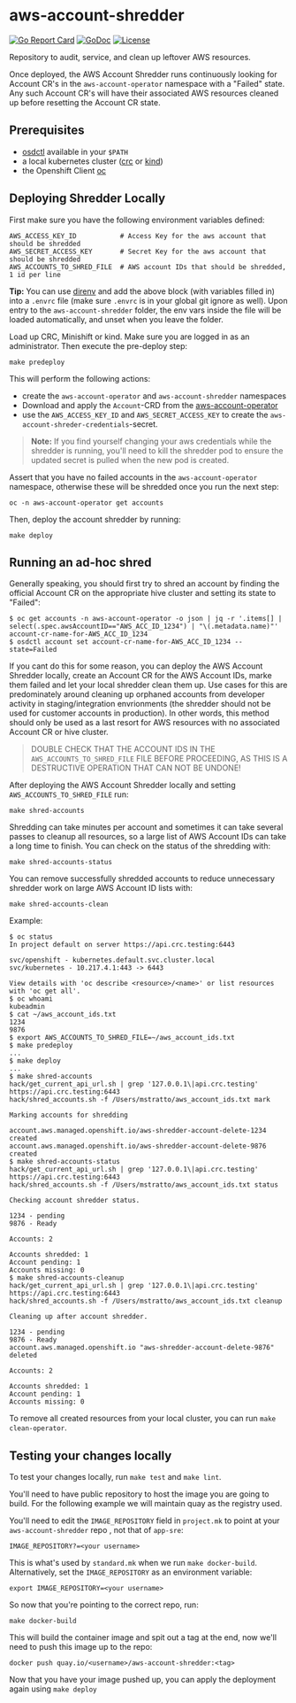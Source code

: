 # aws-account-shredder
[![Go Report Card](https://goreportcard.com/badge/github.com/openshift/aws-account-shredder)](https://goreportcard.com/report/github.com/openshift/aws-account-shredder)
[![GoDoc](https://godoc.org/github.com/openshift/aws-account-shredder?status.svg)](https://pkg.go.dev/mod/github.com/openshift/aws-account-shredder)
[![License](https://img.shields.io/:license-apache-blue.svg)](http://www.apache.org/licenses/LICENSE-2.0.html)


Repository to audit, service, and clean up leftover AWS resources. 

Once deployed, the AWS Account Shredder runs continuously looking for Account CR's in the `aws-account-operator` namespace
with a "Failed" state. Any such Account CR's will have their associated AWS resources cleaned up before resetting the Account CR
state.

## Prerequisites
* [osdctl](https://github.com/openshift/osdctl/) available in your `$PATH`
* a local kubernetes cluster ([crc](https://github.com/code-ready/crc/) or [kind](https://kind.sigs.k8s.io/))
* the Openshift Client [oc](https://github.com/openshift/oc)

## Deploying Shredder Locally

First make sure you have the following environment variables defined:
```
AWS_ACCESS_KEY_ID           # Access Key for the aws account that should be shredded
AWS_SECRET_ACCESS_KEY       # Secret Key for the aws account that should be shredded
AWS_ACCOUNTS_TO_SHRED_FILE  # AWS account IDs that should be shredded, 1 id per line
```

**Tip:** You can use [direnv](https://direnv.net) and add the above block (with variables filled in) into a `.envrc` file (make sure `.envrc` is in your global git ignore as well). Upon entry to the `aws-account-shredder` folder, the env vars inside the file will be loaded automatically, and unset when you leave the folder.

Load up CRC, Minishift or kind. Make sure you are logged in as an administrator. Then execute the pre-deploy step:

```
make predeploy
```

This will perform the following actions:
* create the `aws-account-operator` and `aws-account-shredder` namespaces
* Download and apply the `Account`-CRD from the [aws-account-operator](https://github.com/openshift/aws-account-operator/)
* use the `AWS_ACCESS_KEY_ID` and `AWS_SECRET_ACCESS_KEY` to create the `aws-account-shreder-credentials`-secret.

> **Note:** If you find yourself changing your aws credentials while the shredder is running, you'll need to kill the shredder pod to ensure the updated secret is pulled when the new pod is created.

Assert that you have no failed accounts in the `aws-account-operator` namespace, otherwise these will be shredded once you run the next step:
```
oc -n aws-account-operator get accounts
```

Then, deploy the account shredder by running:
```
make deploy
```

## Running an ad-hoc shred

Generally speaking, you should first try to shred an account by finding the official Account CR on the appropriate hive cluster and setting its state to "Failed":
```
$ oc get accounts -n aws-account-operator -o json | jq -r '.items[] | select(.spec.awsAccountID=="AWS_ACC_ID_1234") | "\(.metadata.name)"'
account-cr-name-for-AWS_ACC_ID_1234
$ osdctl account set account-cr-name-for-AWS_ACC_ID_1234 --state=Failed
```

If you cant do this for some reason, you can deploy the AWS Account Shredder locally, create an Account CR for the AWS Account IDs, marke them failed and let your
local shredder clean them up. Use cases for this are predominately around cleaning up orphaned accounts from developer activity in staging/integration envrionments 
(the shredder should not be used for customer accounts in production). In other words, this method should only be used as a last resort for AWS resources
with no associated Account CR or hive cluster.

> DOUBLE CHECK THAT THE ACCOUNT IDS IN THE `AWS_ACCOUNTS_TO_SHRED_FILE` FILE BEFORE PROCEEDING, AS THIS IS A DESTRUCTIVE OPERATION THAT CAN NOT BE UNDONE!

After deploying the AWS Account Shredder locally and setting `AWS_ACCOUNTS_TO_SHRED_FILE` run:
```
make shred-accounts
```

Shredding can take minutes per account and sometimes it can take several passes to cleanup all resources, so a large list of AWS Account IDs can take a long time to finish. 
You can check on the status of the shredding with:
```
make shred-accounts-status
```

You can remove successfully shredded accounts to reduce unnecessary shredder work on large AWS Account ID lists with:
```
make shred-accounts-clean
```

Example:
```
$ oc status
In project default on server https://api.crc.testing:6443

svc/openshift - kubernetes.default.svc.cluster.local
svc/kubernetes - 10.217.4.1:443 -> 6443

View details with 'oc describe <resource>/<name>' or list resources with 'oc get all'.
$ oc whoami
kubeadmin
$ cat ~/aws_account_ids.txt
1234
9876
$ export AWS_ACCOUNTS_TO_SHRED_FILE=~/aws_account_ids.txt
$ make predeploy
...
$ make deploy
...
$ make shred-accounts
hack/get_current_api_url.sh | grep '127.0.0.1\|api.crc.testing'
https://api.crc.testing:6443
hack/shred_accounts.sh -f /Users/mstratto/aws_account_ids.txt mark

Marking accounts for shredding

account.aws.managed.openshift.io/aws-shredder-account-delete-1234 created
account.aws.managed.openshift.io/aws-shredder-account-delete-9876 created
$ make shred-accounts-status
hack/get_current_api_url.sh | grep '127.0.0.1\|api.crc.testing'
https://api.crc.testing:6443
hack/shred_accounts.sh -f /Users/mstratto/aws_account_ids.txt status

Checking account shredder status.

1234 - pending
9876 - Ready

Accounts: 2

Accounts shredded: 1
Account pending: 1
Accounts missing: 0
$ make shred-accounts-cleanup
hack/get_current_api_url.sh | grep '127.0.0.1\|api.crc.testing'
https://api.crc.testing:6443
hack/shred_accounts.sh -f /Users/mstratto/aws_account_ids.txt cleanup

Cleaning up after account shredder.

1234 - pending
9876 - Ready
account.aws.managed.openshift.io "aws-shredder-account-delete-9876" deleted

Accounts: 2

Accounts shredded: 1
Account pending: 1
Accounts missing: 0
```

To remove all created resources from your local cluster, you can run `make clean-operator`.

## Testing your changes locally

To test your changes locally, run `make test` and `make lint`. 

You'll need to have public repository to host the image you are going to build. For the following example we will maintain quay as the registry used.

You'll need to edit the `IMAGE_REPOSITORY` field in `project.mk` to point at your `aws-account-shredder` repo , not that of `app-sre`:
```
IMAGE_REPOSITORY?=<your username>
```
This is what's used by `standard.mk` when we run `make docker-build`. Alternatively, set the `IMAGE_REPOSITORY` as an environment variable:
```
export IMAGE_REPOSITORY=<your username>
```
So now that you're pointing to the correct repo, run:
```
make docker-build
```
This will build the container image and spit out a tag at the end, now we'll need to push this image up to the repo:
```
docker push quay.io/<username>/aws-account-shredder:<tag>
```

Now that you have your image pushed up, you can apply the deployment again using `make deploy`
